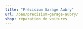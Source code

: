 ```yaml
---
title: "Précisium Garage Aubry"
url: /pau/precisium-garage-aubry/
shop: réparation de voitures
---
```

